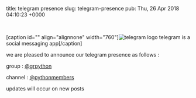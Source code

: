 title: telegram presence
slug: telegram-presence
pub: Thu, 26 Apr 2018 04:10:23 +0000

 

[caption id="" align="alignnone" width="760"]![telegram logo](https://cdn.neow.in/news/images/uploaded/2016/12/1482897544_telegram_story.jpg) telegram is a social messaging app[/caption]

we are pleased to announce our telegram presence as follows :

group : [@grpython](http://t.me/grpython)

channel : [@pythonmembers](http://t.me/pythonmembers)

updates will occur on new posts
